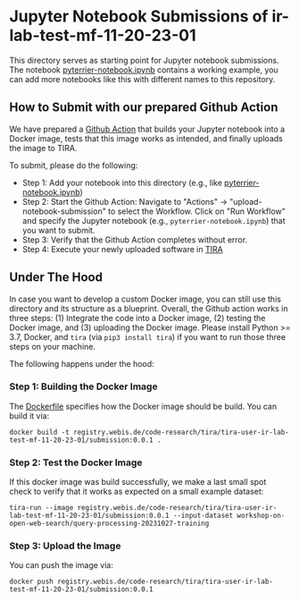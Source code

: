 # Jupyter Notebook Submissions of ir-lab-test-mf-11-20-23-01

This directory serves as starting point for Jupyter notebook submissions.
The notebook [pyterrier-notebook.ipynb](pyterrier-notebook.ipynb) contains a working example, you can add more notebooks like this with different names to this repository.

## How to Submit with our prepared Github Action

We have prepared a [Github Action](../.github/workflows/upload-notebook-submission.yml) that builds your Jupyter notebook into a Docker image, tests that this image works as intended, and finally uploads the image to TIRA.

To submit, please do the following:

- Step 1: Add your notebook into this directory (e.g., like [pyterrier-notebook.ipynb](pyterrier-notebook.ipynb))
- Step 2: Start the Github Action: Navigate to "Actions" -> "upload-notebook-submission" to select the Workflow. Click on "Run Workflow" and specify the Jupyter notebook (e.g., `pyterrier-notebook.ipynb`) that you want to submit.
- Step 3: Verify that the Github Action completes without error.
- Step 4: Execute your newly uploaded software in [TIRA](https://www.tira.io/task-overview/ir-lab-jena-leipzig-wise-2023)


## Under The Hood

In case you want to develop a custom Docker image, you can still use this directory and its structure as a blueprint.
Overall, the Github action works in three steps: (1) Integrate the code into a Docker image, (2) testing the Docker image, and (3) uploading the Docker image.
Please install Python >= 3.7, Docker, and `tira` (via `pip3 install tira`) if you want to run those three steps on your machine.

The following happens under the hood:

### Step 1: Building the Docker Image

The [Dockerfile](Dockerfile) specifies how the Docker image should be build. You can build it via:

```
docker build -t registry.webis.de/code-research/tira/tira-user-ir-lab-test-mf-11-20-23-01/submission:0.0.1 .
```

### Step 2: Test the Docker Image

If this docker image was build successfully, we make a last small spot check to verify that it works as expected on a small example dataset:

```
tira-run --image registry.webis.de/code-research/tira/tira-user-ir-lab-test-mf-11-20-23-01/submission:0.0.1 --input-dataset workshop-on-open-web-search/query-processing-20231027-training
```

### Step 3: Upload the Image

You can push the image via:

```
docker push registry.webis.de/code-research/tira/tira-user-ir-lab-test-mf-11-20-23-01/submission:0.0.1
```


